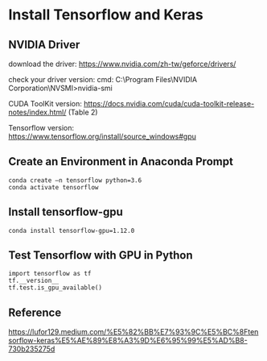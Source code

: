 # Install Tensorflow and Keras

## NVIDIA Driver
download the driver: https://www.nvidia.com/zh-tw/geforce/drivers/

check your driver version: cmd: C:\Program Files\NVIDIA Corporation\NVSMI>nvidia-smi

CUDA ToolKit version: https://docs.nvidia.com/cuda/cuda-toolkit-release-notes/index.html/ (Table 2)

Tensorflow version: https://www.tensorflow.org/install/source_windows#gpu

## Create an Environment in Anaconda Prompt
```
conda create –n tensorflow python=3.6
conda activate tensorflow
```

## Install tensorflow-gpu
```
conda install tensorflow-gpu=1.12.0
```

## Test Tensorflow with GPU in Python
```
import tensorflow as tf
tf.__version__
tf.test.is_gpu_available()
```

## Reference
https://lufor129.medium.com/%E5%82%BB%E7%93%9C%E5%BC%8Ftensorflow-keras%E5%AE%89%E8%A3%9D%E6%95%99%E5%AD%B8-730b235275d
